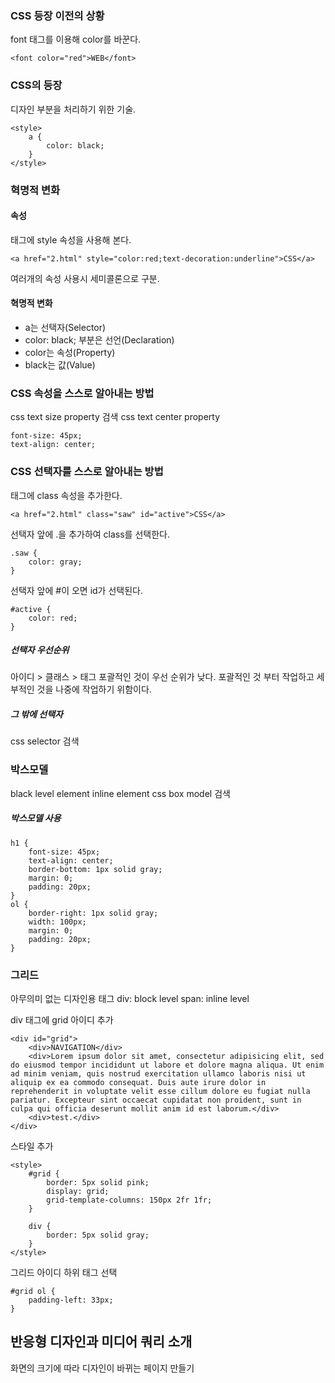 ﻿### CSS 등장 이전의 상황
font 태그를 이용해 color를 바꾼다.
~~~
<font color="red">WEB</font>
~~~

### CSS의 등장
디자인 부분을 처리하기 위한 기술.
~~~
<style>
	a {
		color: black;
	}
</style>
~~~


### 혁명적 변화
#### 속성
태그에 style 속성을 사용해 본다.
~~~
<a href="2.html" style="color:red;text-decoration:underline">CSS</a>
~~~
여러개의 속성 사용시 세미콜론으로 구분.
#### 혁명적 변화
* a는 선택자(Selector)
* color: black; 부분은 선언(Declaration)
* color는 속성(Property)
* black는 값(Value)

### CSS 속성을 스스로 알아내는 방법
css text size property 검색
css text center property
~~~
font-size: 45px;
text-align: center;
~~~

### CSS 선택자를 스스로 알아내는 방법
태그에 class 속성을 추가한다.
~~~
<a href="2.html" class="saw" id="active">CSS</a>
~~~
선택자 앞에 .을 추가하여 class를 선택한다.
~~~
.saw {
	color: gray;
}
~~~
선택자 앞에 #이 오면 id가 선택된다.
~~~
#active {
	color: red;
}
~~~
##### 선택자 우선순위
아이디 > 클래스 > 태그
포괄적인 것이 우선 순위가 낮다. 포괄적인 것 부터 작업하고 세부적인 것을 나중에 작업하기 위함이다.

##### 그 밖에 선택자
css selector 검색

### 박스모델
black level element
inline element
css box model 검색
##### 박스모델 사용
~~~
h1 {
	font-size: 45px;
	text-align: center;
	border-bottom: 1px solid gray;
	margin: 0;
	padding: 20px;
}
ol {
	border-right: 1px solid gray;
	width: 100px;
	margin: 0;
	padding: 20px;
}
~~~
### 그리드
아무의미 없는 디자인용 태그
div: block level
span: inline level

div 태그에 grid 아이디 추가
~~~
<div id="grid">
	<div>NAVIGATION</div>
	<div>Lorem ipsum dolor sit amet, consectetur adipisicing elit, sed do eiusmod tempor incididunt ut labore et dolore magna aliqua. Ut enim ad minim veniam, quis nostrud exercitation ullamco laboris nisi ut aliquip ex ea commodo consequat. Duis aute irure dolor in reprehenderit in voluptate velit esse cillum dolore eu fugiat nulla pariatur. Excepteur sint occaecat cupidatat non proident, sunt in culpa qui officia deserunt mollit anim id est laborum.</div>
	<div>test.</div>
</div>
~~~
스타일 추가
~~~
<style>
	#grid {
		border: 5px solid pink;
		display: grid;
		grid-template-columns: 150px 2fr 1fr;
	}

	div {
		border: 5px solid gray;
	}
</style>
~~~
그리드 아이디 하위 태그 선택
~~~
#grid ol {
	padding-left: 33px;
}
~~~

## 반응형 디자인과 미디어 쿼리 소개
화면의 크기에 따라 디자인이 바뀌는 페이지 만들기





